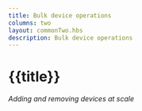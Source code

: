 ```yaml
---
title: Bulk device operations
columns: two
layout: commonTwo.hbs
description: Bulk device operations
---
```


# {{title}}

*Adding and removing devices at scale*

